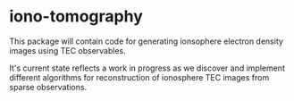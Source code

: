 iono-tomography
===============

This package will contain code for generating ionsophere electron density images using TEC observables.

It's current state reflects a work in progress as we discover and implement different algorithms for reconstruction of ionosphere TEC images from sparse observations.
